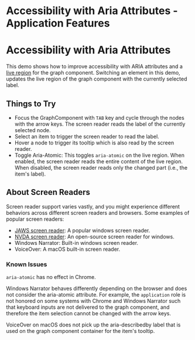 <!--
 //////////////////////////////////////////////////////////////////////////////
 // @license
 // This file is part of yFiles for HTML 2.6.0.2.
 // Use is subject to license terms.
 //
 // Copyright (c) 2000-2023 by yWorks GmbH, Vor dem Kreuzberg 28,
 // 72070 Tuebingen, Germany. All rights reserved.
 //
 //////////////////////////////////////////////////////////////////////////////
-->
# Accessibility with Aria Attributes - Application Features

# Accessibility with Aria Attributes

This demo shows how to improve accessibility with ARIA attributes and a [live region](https://developer.mozilla.org/docs/Web/Accessibility/ARIA/ARIA_Live_Regions) for the graph component. Switching an element in this demo, updates the live region of the graph component with the currently selected label.

## Things to Try

- Focus the GraphComponent with `TAB` key and cycle through the nodes with the arrow keys. The screen reader reads the label of the currently selected node.
- Select an item to trigger the screen reader to read the label.
- Hover a node to trigger its tooltip which is also read by the screen reader.
- Toggle Aria-Atomic: This toggles `aria-atomic` on the live region. When enabled, the screen reader reads the entire content of the live region. When disabled, the screen reader reads only the changed part (i.e., the item's label).

## About Screen Readers

Screen reader support varies vastly, and you might experience different behaviors across different screen readers and browsers. Some examples of popular screen readers:

- [JAWS screen reader](https://www.freedomscientific.com/products/software/jaws/): A popular windows screen reader.
- [NVDA screen reader](https://www.nvaccess.org/download/): An open-source screen reader for windows.
- Windows Narrator: Built-in windows screen reader.
- VoiceOver: A macOS built-in screen reader.

### Known Issues

`aria-atomic` has no effect in Chrome.

Windows Narrator behaves differently depending on the browser and does not consider the aria-atomic attribute. For example, the `application` role is not honored on some systems with Chrome and Windows Narrator such that keyboard inputs are not delivered to the graph component, and therefore the item selection cannot be changed with the arrow keys.

VoiceOver on macOS does not pick up the aria-describedby label that is used on the graph component container for the item's tooltip.
